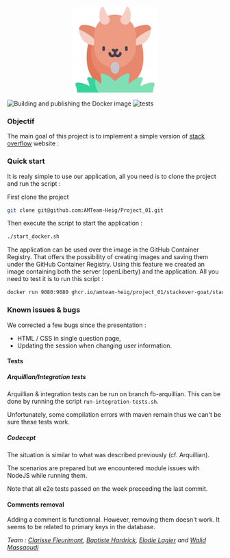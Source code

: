 <p align="center">
  <img width="200" height="200" src=src/main/webapp/assets/img/goat.png>
</p> 

![Building and publishing the Docker image](https://github.com/AMTeam-Heig/Project_01/workflows/Building%20and%20publishing%20the%20Docker%20image/badge.svg) ![tests](https://github.com/AMTeam-Heig/Project_01/workflows/tests/badge.svg)

 
### Objectif
The main goal of this project is to implement a simple version of [stack overflow](https://stackoverflow.com/) website :

### Quick start

It is realy simple to use our application, all you need is to clone the project and run the script :

First clone the project 
```bash
git clone git@github.com:AMTeam-Heig/Project_01.git
```
Then execute  the script to start the application :
```bash
./start_docker.sh
```

The application can be used over the image in the GitHub Container Registry. That offers the possibility of creating images and saving them under the GitHub Container Registry. Using this feature we created an image containing both the server (openLiberty) and the application.
All you need to test it is to run this script : 
 ```bash
docker run 9080:9080 ghcr.io/amteam-heig/project_01/stackover-goat/stackovergoat:latest
 ```
 
 ### Known issues & bugs
 We corrected a few bugs since the presentation :
 - HTML / CSS in single question page,
 - Updating the session when changing user information. 
 
 #### Tests
 
 ##### Arquillian/Integration tests
 
 Arquillian & integration tests can be run on branch fb-arquillian. This can be done by running the script ```run-integration-tests.sh```.
 
 Unfortunately, some compilation errors with maven remain thus we can't be sure these tests work.
 
 ##### Codecept
 
 The situation is similar to what was described previously (cf. Arquillian). 
 
 The scenarios are prepared but we encountered module issues with NodeJS while running them.
 
 Note that all e2e tests passed on the week preceeding the last commit.
 
 #### Comments removal
 
 Adding a comment is functionnal. However, removing them doesn't work. It seems to be related to primary keys in the database.
 

_Team : [Clarisse Fleurimont](https://github.com/Stellucidam), [Baptiste Hardrick](https://github.com/batach31), [Elodie Lagier](https://github.com/CosmicElodie) and [Walid Massaoudi](https://github.com/ChickenLivesMatter)_

